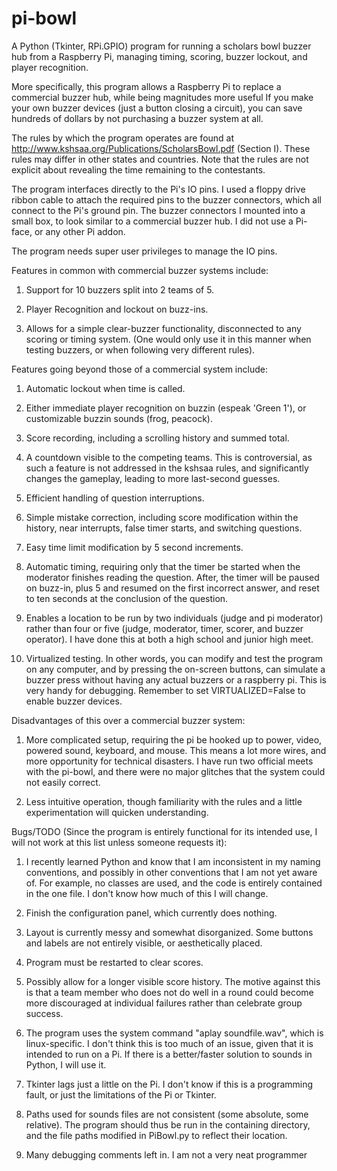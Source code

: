 pi-bowl
=======

A Python (Tkinter, RPi.GPIO) program for running a scholars bowl buzzer hub from a Raspberry Pi, managing timing, scoring, buzzer lockout, and player recognition.

More specifically, this program allows a Raspberry Pi to replace a commercial buzzer hub, while being magnitudes more useful  If you make your own buzzer devices (just a button closing a circuit), you can save hundreds of dollars by not purchasing a buzzer system at all.

The rules by which the program operates are found at http://www.kshsaa.org/Publications/ScholarsBowl.pdf (Section I).  These rules may differ in other states and countries.  Note that the rules are not explicit about revealing the time remaining to the contestants.

The program interfaces directly to the Pi's IO pins.  I used a floppy drive ribbon cable to attach the required pins to the buzzer connectors, which all connect to the Pi's ground pin.  The buzzer connectors I mounted into a small box, to look similar to a commercial buzzer hub.  I did not use a Pi-face, or any other Pi addon.

The program needs super user privileges to manage the IO pins.


Features in common with commercial buzzer systems include:
1. Support for 10 buzzers split into 2 teams of 5.

2. Player Recognition and lockout on buzz-ins.

3. Allows for a simple clear-buzzer functionality, disconnected to any scoring or timing system.  (One would only use it in this manner when testing buzzers, or when following very different rules).



Features going beyond those of a commercial system include:
1. Automatic lockout when time is called.

2. Either immediate player recognition on buzzin (espeak 'Green 1'), or customizable buzzin sounds (frog, peacock).

3. Score recording, including a scrolling history and summed total.

4. A countdown visible to the competing teams.  This is controversial, as such a feature is not addressed in the kshsaa rules, and significantly changes the gameplay, leading to more last-second guesses.

5. Efficient handling of question interruptions.

6. Simple mistake correction, including score modification within the history, near interrupts, false timer starts, and switching questions.

7. Easy time limit modification by 5 second increments.

8. Automatic timing, requiring only that the timer be started when the moderator finishes reading the question.  After, the timer will be paused on buzz-in, plus 5 and resumed on the first incorrect answer, and reset to ten seconds at the conclusion of the question.

9. Enables a location to be run by two individuals (judge and pi moderator) rather than four or five (judge, moderator, timer, scorer, and buzzer operator).  I have done this at both a high school and junior high meet.

10. Virtualized testing.  In other words, you can modify and test the program on any computer, and by pressing the on-screen buttons, can simulate a buzzer press without having any actual buzzers or a raspberry pi.  This is very handy for debugging.  Remember to set VIRTUALIZED=False to enable buzzer devices.
        

Disadvantages of this over a commercial buzzer system:
1. More complicated setup, requiring the pi be hooked up to power, video, powered sound, keyboard, and mouse.  This means a lot more wires, and more opportunity for technical disasters.  I have run two official meets with the pi-bowl, and there were no major glitches that the system could not easily correct.

2. Less intuitive operation, though familiarity with the rules and a little experimentation will quicken understanding.
        


Bugs/TODO (Since the program is entirely functional for its intended use, I will not work at this list unless someone requests it):
1. I recently learned Python and know that I am inconsistent in my naming conventions, and possibly in other conventions that I am not yet aware of.  For example, no classes are used, and the code is entirely contained in the one file.  I don't know how much of this I will change.

2. Finish the configuration panel, which currently does nothing.

3. Layout is currently messy and somewhat disorganized.  Some buttons and labels are not entirely visible, or aesthetically placed.

4. Program must be restarted to clear scores.

5. Possibly allow for a longer visible score history.  The motive against this is that a team member who does not do well in a round could become more discouraged at individual failures rather than celebrate group success.

6. The program uses the system command "aplay soundfile.wav", which is linux-specific.  I don't think this is too much of an issue, given that it is intended to run on a Pi.  If there is a better/faster solution to sounds in Python, I will use it.

7. Tkinter lags just a little on the Pi.  I don't know if this is a programming fault, or just the limitations of the Pi or Tkinter.

8. Paths used for sounds files are not consistent (some absolute, some relative). The program should thus be run in the containing directory, and the file paths modified in PiBowl.py to reflect their location.

9. Many debugging comments left in.  I am not a very neat programmer

